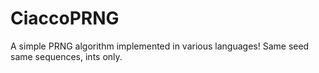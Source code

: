 # CiaccoPRNG
A simple PRNG algorithm implemented in various languages! Same seed same sequences, ints only.
